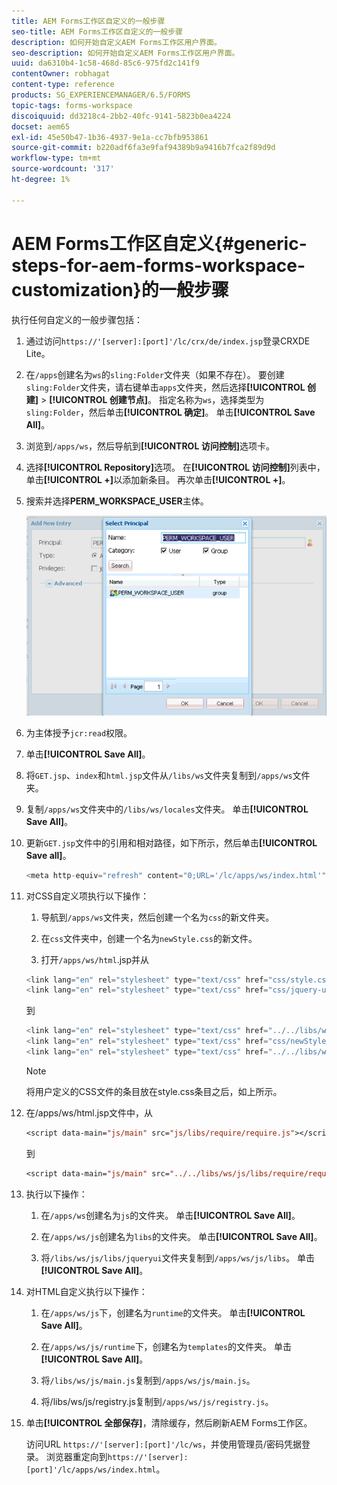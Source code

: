```yaml
---
title: AEM Forms工作区自定义的一般步骤
seo-title: AEM Forms工作区自定义的一般步骤
description: 如何开始自定义AEM Forms工作区用户界面。
seo-description: 如何开始自定义AEM Forms工作区用户界面。
uuid: da6310b4-1c58-468d-85c6-975fd2c141f9
contentOwner: robhagat
content-type: reference
products: SG_EXPERIENCEMANAGER/6.5/FORMS
topic-tags: forms-workspace
discoiquuid: dd3218c4-2bb2-40fc-9141-5823b0ea4224
docset: aem65
exl-id: 45e50b47-1b36-4937-9e1a-cc7bfb953861
source-git-commit: b220adf6fa3e9faf94389b9a9416b7fca2f89d9d
workflow-type: tm+mt
source-wordcount: '317'
ht-degree: 1%

---
```


# AEM Forms工作区自定义{#generic-steps-for-aem-forms-workspace-customization}的一般步骤

执行任何自定义的一般步骤包括：

1. 通过访问`https://'[server]:[port]'/lc/crx/de/index.jsp`登录CRXDE Lite。
1. 在`/apps`创建名为`ws`的`sling:Folder`文件夹（如果不存在）。 要创建`sling:Folder`文件夹，请右键单击`apps`文件夹，然后选择&#x200B;**[!UICONTROL 创建]** > **[!UICONTROL 创建节点]**。 指定名称为`ws`，选择类型为`sling:Folder`，然后单击&#x200B;**[!UICONTROL 确定]**。 单击&#x200B;**[!UICONTROL Save All]**。
1. 浏览到`/apps/ws`，然后导航到&#x200B;**[!UICONTROL 访问控制]**&#x200B;选项卡。
1. 选择&#x200B;**[!UICONTROL Repository]**&#x200B;选项。 在&#x200B;**[!UICONTROL 访问控制]**&#x200B;列表中，单击&#x200B;**[!UICONTROL +]**&#x200B;以添加新条目。 再次单击&#x200B;**[!UICONTROL +]**。
1. 搜索并选择&#x200B;**PERM_WORKSPACE_USER**&#x200B;主体。

   ![选择PERM_WORKSPACE_USER主体作为自定义HTML工作区的常规步骤的一部分](assets/perm_workspace_user.png)

1. 为主体授予`jcr:read`权限。
1. 单击&#x200B;**[!UICONTROL Save All]**。
1. 将`GET.jsp`、`index`和`html.jsp`文件从`/libs/ws`文件夹复制到`/apps/ws`文件夹。
1. 复制`/apps/ws`文件夹中的`/libs/ws/locales`文件夹。 单击&#x200B;**[!UICONTROL Save All]**。
1. 更新`GET.jsp`文件中的引用和相对路径，如下所示，然后单击&#x200B;**[!UICONTROL Save all]**。

   ```javascript
   <meta http-equiv="refresh" content="0;URL='/lc/apps/ws/index.html'" />
   ```

1. 对CSS自定义项执行以下操作：

   1. 导航到`/apps/ws`文件夹，然后创建一个名为`css`的新文件夹。

   1. 在`css`文件夹中，创建一个名为`newStyle.css`的新文件。

   1. 打开`/apps/ws/html`.jsp并从

   ```javascript
   <link lang="en" rel="stylesheet" type="text/css" href="css/style.css" />
   <link lang="en" rel="stylesheet" type="text/css" href="css/jquery-ui.css"/>
   ```

   到

   ```javascript
   <link lang="en" rel="stylesheet" type="text/css" href="../../libs/ws/css/style.css" />
   <link lang="en" rel="stylesheet" type="text/css" href="css/newStyle.css" />
   <link lang="en" rel="stylesheet" type="text/css" href="../../libs/ws/css/jquery-ui.css"/>
   ```

   >[!NOTE]
   >
   >将用户定义的CSS文件的条目放在style.css条目之后，如上所示。

1. 在/apps/ws/html.jsp文件中，从

   ```jsp
   <script data-main="js/main" src="js/libs/require/require.js"></script>
   ```

   到

   ```jsp
   <script data-main="js/main" src="../../libs/ws/js/libs/require/require.js"></script>
   ```

1. 执行以下操作：

   1. 在`/apps/ws`创建名为`js`的文件夹。 单击&#x200B;**[!UICONTROL Save All]**。

   1. 在`/apps/ws/js`创建名为`libs`的文件夹。 单击&#x200B;**[!UICONTROL Save All]**。

   1. 将`/libs/ws/js/libs/jqueryui`文件夹复制到`/apps/ws/js/libs`。 单击&#x200B;**[!UICONTROL Save All]**。

1. 对HTML自定义执行以下操作：

   1. 在`/apps/ws/js`下，创建名为`runtime`的文件夹。 单击&#x200B;**[!UICONTROL Save All]**。

   1. 在`/apps/ws/js/runtime`下，创建名为`templates`的文件夹。 单击&#x200B;**[!UICONTROL Save All]**。

   1. 将`/libs/ws/js/main.js`复制到`/apps/ws/js/main.js`。

   1. 将/libs/ws/js/registry.js复制到`/apps/ws/js/registry.js`。

1. 单击&#x200B;**[!UICONTROL 全部保存]**，清除缓存，然后刷新AEM Forms工作区。

   访问URL `https://'[server]:[port]'/lc/ws`，并使用管理员/密码凭据登录。 浏览器重定向到`https://'[server]:[port]'/lc/apps/ws/index.html`。
